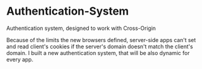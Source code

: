 # Authentication-System
Authentication system, designed to work with Cross-Origin


Because of the limits the new browsers defined, server-side apps can't set and read client's cookies if the server's domain doesn't match the client's domain.
I built a new authentication system, that will be also dynamic for every app.
